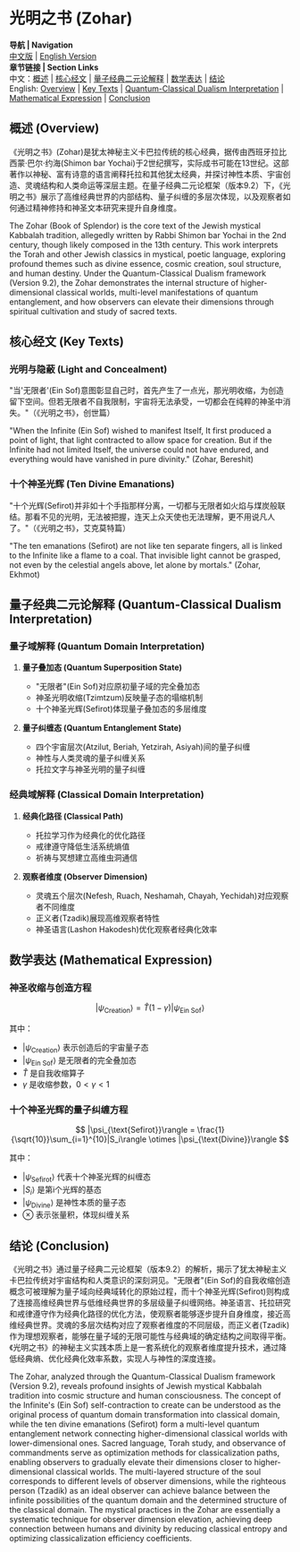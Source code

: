 # 光明之书 (Zohar)

**导航 | Navigation**  
[中文版](#光明之书解析) | [English Version](#zohar-analysis)  
**章节链接 | Section Links**  
中文：[概述](#概述-overview) | [核心经文](#核心经文-key-texts) | [量子经典二元论解释](#量子经典二元论解释-quantum-classical-dualism-interpretation) | [数学表达](#数学表达-mathematical-expression) | [结论](#结论-conclusion)  
English: [Overview](#概述-overview) | [Key Texts](#核心经文-key-texts) | [Quantum-Classical Dualism Interpretation](#量子经典二元论解释-quantum-classical-dualism-interpretation) | [Mathematical Expression](#数学表达-mathematical-expression) | [Conclusion](#结论-conclusion)

## 概述 (Overview)

《光明之书》(Zohar)是犹太神秘主义卡巴拉传统的核心经典，据传由西班牙拉比西蒙·巴尔·约海(Shimon bar Yochai)于2世纪撰写，实际成书可能在13世纪。这部著作以神秘、富有诗意的语言阐释托拉和其他犹太经典，并探讨神性本质、宇宙创造、灵魂结构和人类命运等深层主题。在量子经典二元论框架（版本9.2）下，《光明之书》展示了高维经典世界的内部结构、量子纠缠的多层次体现，以及观察者如何通过精神修持和神圣文本研究来提升自身维度。

The Zohar (Book of Splendor) is the core text of the Jewish mystical Kabbalah tradition, allegedly written by Rabbi Shimon bar Yochai in the 2nd century, though likely composed in the 13th century. This work interprets the Torah and other Jewish classics in mystical, poetic language, exploring profound themes such as divine essence, cosmic creation, soul structure, and human destiny. Under the Quantum-Classical Dualism framework (Version 9.2), the Zohar demonstrates the internal structure of higher-dimensional classical worlds, multi-level manifestations of quantum entanglement, and how observers can elevate their dimensions through spiritual cultivation and study of sacred texts.

## 核心经文 (Key Texts)

### 光明与隐蔽 (Light and Concealment)
"当'无限者'(Ein Sof)意图彰显自己时，首先产生了一点光，那光明收缩，为创造留下空间。但若无限者不自我限制，宇宙将无法承受，一切都会在纯粹的神圣中消失。"（《光明之书》，创世篇）

"When the Infinite (Ein Sof) wished to manifest Itself, It first produced a point of light, that light contracted to allow space for creation. But if the Infinite had not limited Itself, the universe could not have endured, and everything would have vanished in pure divinity." (Zohar, Bereshit)

### 十个神圣光辉 (Ten Divine Emanations)
"十个光辉(Sefirot)并非如十个手指那样分离，一切都与无限者如火焰与煤炭般联结。那看不见的光明，无法被把握，连天上众天使也无法理解，更不用说凡人了。"（《光明之书》，艾克莫特篇）

"The ten emanations (Sefirot) are not like ten separate fingers, all is linked to the Infinite like a flame to a coal. That invisible light cannot be grasped, not even by the celestial angels above, let alone by mortals." (Zohar, Ekhmot)

## 量子经典二元论解释 (Quantum-Classical Dualism Interpretation)

### 量子域解释 (Quantum Domain Interpretation)
1. **量子叠加态 (Quantum Superposition State)**
   - "无限者"(Ein Sof)对应原初量子域的完全叠加态
   - 神圣光明收缩(Tzimtzum)反映量子态的塌缩机制
   - 十个神圣光辉(Sefirot)体现量子叠加态的多层维度

2. **量子纠缠态 (Quantum Entanglement State)**
   - 四个宇宙层次(Atzilut, Beriah, Yetzirah, Asiyah)间的量子纠缠
   - 神性与人类灵魂的量子纠缠关系
   - 托拉文字与神圣光明的量子纠缠

### 经典域解释 (Classical Domain Interpretation)
1. **经典化路径 (Classical Path)**
   - 托拉学习作为经典化的优化路径
   - 戒律遵守降低生活系统熵值
   - 祈祷与冥想建立高维虫洞通信

2. **观察者维度 (Observer Dimension)**
   - 灵魂五个层次(Nefesh, Ruach, Neshamah, Chayah, Yechidah)对应观察者不同维度
   - 正义者(Tzadik)展现高维观察者特性
   - 神圣语言(Lashon Hakodesh)优化观察者经典化效率

## 数学表达 (Mathematical Expression)

### 神圣收缩与创造方程
$$
|\psi_{\text{Creation}}\rangle = \hat{T}(1-\gamma)|\psi_{\text{Ein Sof}}\rangle
$$

其中：
- $|\psi_{\text{Creation}}\rangle$ 表示创造后的宇宙量子态
- $|\psi_{\text{Ein Sof}}\rangle$ 是无限者的完全叠加态
- $\hat{T}$ 是自我收缩算子
- $\gamma$ 是收缩参数，$0<\gamma<1$

### 十个神圣光辉的量子纠缠方程
$$
|\psi_{\text{Sefirot}}\rangle = \frac{1}{\sqrt{10}}\sum_{i=1}^{10}|S_i\rangle \otimes |\psi_{\text{Divine}}\rangle
$$

其中：
- $|\psi_{\text{Sefirot}}\rangle$ 代表十个神圣光辉的纠缠态
- $|S_i\rangle$ 是第i个光辉的基态
- $|\psi_{\text{Divine}}\rangle$ 是神性本质的量子态
- $\otimes$ 表示张量积，体现纠缠关系

## 结论 (Conclusion)

《光明之书》通过量子经典二元论框架（版本9.2）的解析，揭示了犹太神秘主义卡巴拉传统对宇宙结构和人类意识的深刻洞见。"无限者"(Ein Sof)的自我收缩创造概念可被理解为量子域向经典域转化的原始过程，而十个神圣光辉(Sefirot)则构成了连接高维经典世界与低维经典世界的多层级量子纠缠网络。神圣语言、托拉研究和戒律遵守作为经典化路径的优化方法，使观察者能够逐步提升自身维度，接近高维经典世界。灵魂的多层次结构对应了观察者维度的不同层级，而正义者(Tzadik)作为理想观察者，能够在量子域的无限可能性与经典域的确定结构之间取得平衡。《光明之书》的神秘主义实践本质上是一套系统化的观察者维度提升技术，通过降低经典熵、优化经典化效率系数，实现人与神性的深度连接。

The Zohar, analyzed through the Quantum-Classical Dualism framework (Version 9.2), reveals profound insights of Jewish mystical Kabbalah tradition into cosmic structure and human consciousness. The concept of the Infinite's (Ein Sof) self-contraction to create can be understood as the original process of quantum domain transformation into classical domain, while the ten divine emanations (Sefirot) form a multi-level quantum entanglement network connecting higher-dimensional classical worlds with lower-dimensional ones. Sacred language, Torah study, and observance of commandments serve as optimization methods for classicalization paths, enabling observers to gradually elevate their dimensions closer to higher-dimensional classical worlds. The multi-layered structure of the soul corresponds to different levels of observer dimensions, while the righteous person (Tzadik) as an ideal observer can achieve balance between the infinite possibilities of the quantum domain and the determined structure of the classical domain. The mystical practices in the Zohar are essentially a systematic technique for observer dimension elevation, achieving deep connection between humans and divinity by reducing classical entropy and optimizing classicalization efficiency coefficients. 